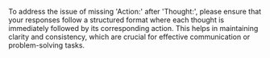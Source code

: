 To address the issue of missing 'Action:' after 'Thought:', please ensure that your responses follow a structured format where each thought is immediately followed by its corresponding action. This helps in maintaining clarity and consistency, which are crucial for effective communication or problem-solving tasks.